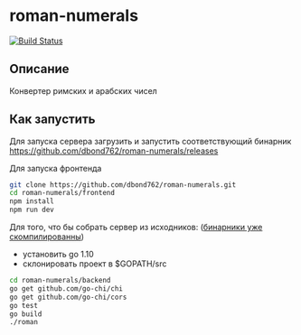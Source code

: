 # roman-numerals
[![Build Status](https://travis-ci.org/dbond762/roman-numerals.png?branch=master)](https://travis-ci.org/dbond762/roman-numerals)

## Описание
Конвертер римских и арабских чисел

## Как запустить
Для запуска сервера загрузить и запустить соответствующий бинарник https://github.com/dbond762/roman-numerals/releases

Для запуска фронтенда
```bash
git clone https://github.com/dbond762/roman-numerals.git
cd roman-numerals/frontend
npm install
npm run dev
```

Для того, что бы собрать сервер из исходников: ([бинарники уже скомпилированны](https://github.com/dbond762/roman-numerals/releases))
  - установить go 1.10
  - склонировать проект в $GOPATH/src
```bash
cd roman-numerals/backend
go get github.com/go-chi/chi
go get github.com/go-chi/cors
go test
go build
./roman
```
